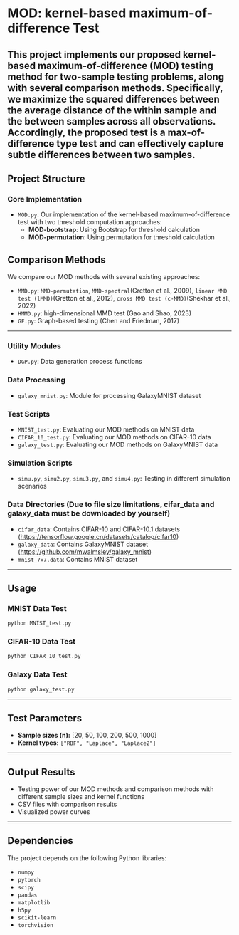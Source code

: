 # MOD: kernel-based maximum-of-difference Test

This project implements our proposed **kernel-based maximum-of-difference (MOD)** testing method for two-sample testing problems, along with several comparison methods. Specifically, we maximize the squared differences between the average distance of the within sample and the between samples across all observations. Accordingly, the proposed test is a max-of-difference type test and can effectively capture subtle differences between two samples.
---

## Project Structure

###  Core Implementation

- `MOD.py`: Our implementation of the kernel-based maximum-of-difference test with two threshold computation approaches:
  - **MOD-bootstrap**: Using Bootstrap for threshold calculation  
  - **MOD-permutation**: Using permutation for threshold calculation

## Comparison Methods

We compare our MOD methods with several existing approaches:

- `MMD.py`: `MMD-permutation`, `MMD-spectral`(Gretton et al., 2009), `linear MMD test (lMMD)`(Gretton et al., 2012), `cross MMD test (c-MMD)`(Shekhar et al., 2022)  
- `HMMD.py`: high-dimensional MMD test (Gao and Shao, 2023)  
- `GF.py`: Graph-based testing (Chen and Friedman, 2017) 


---

### Utility Modules

- `DGP.py`: Data generation process functions  

### Data Processing

- `galaxy_mnist.py`: Module for processing GalaxyMNIST dataset  

###  Test Scripts

- `MNIST_test.py`: Evaluating our MOD methods on MNIST data  
- `CIFAR_10_test.py`: Evaluating our MOD methods on CIFAR-10 data  
- `galaxy_test.py`: Evaluating our MOD methods on GalaxyMNIST data  

###  Simulation Scripts

- `simu.py`, `simu2.py`, `simu3.py`, and `simu4.py`: Testing in different simulation scenarios  

### Data Directories (Due to file size limitations, cifar_data and galaxy_data must be downloaded by yourself)

- `cifar_data`: Contains CIFAR-10 and CIFAR-10.1 datasets (https://tensorflow.google.cn/datasets/catalog/cifar10)
- `galaxy_data`: Contains GalaxyMNIST dataset (https://github.com/mwalmsley/galaxy_mnist)
- `mnist_7x7.data`: Contains MNIST dataset

---

##  Usage

### MNIST Data Test
```bash
python MNIST_test.py
```

### CIFAR-10 Data Test
```bash
python CIFAR_10_test.py
```

### Galaxy Data Test
```bash
python galaxy_test.py
```

---

## Test Parameters

- **Sample sizes (n):** [20, 50, 100, 200, 500, 1000]  
- **Kernel types:** `["RBF", "Laplace", "Laplace2"]`  

---

## Output Results

- Testing power of our MOD methods and comparison methods with different sample sizes and kernel functions  
- CSV files with comparison results  
- Visualized power curves  

---

## Dependencies

The project depends on the following Python libraries:

- `numpy`  
- `pytorch`  
- `scipy`  
- `pandas`  
- `matplotlib`  
- `h5py`  
- `scikit-learn`  
- `torchvision`  
